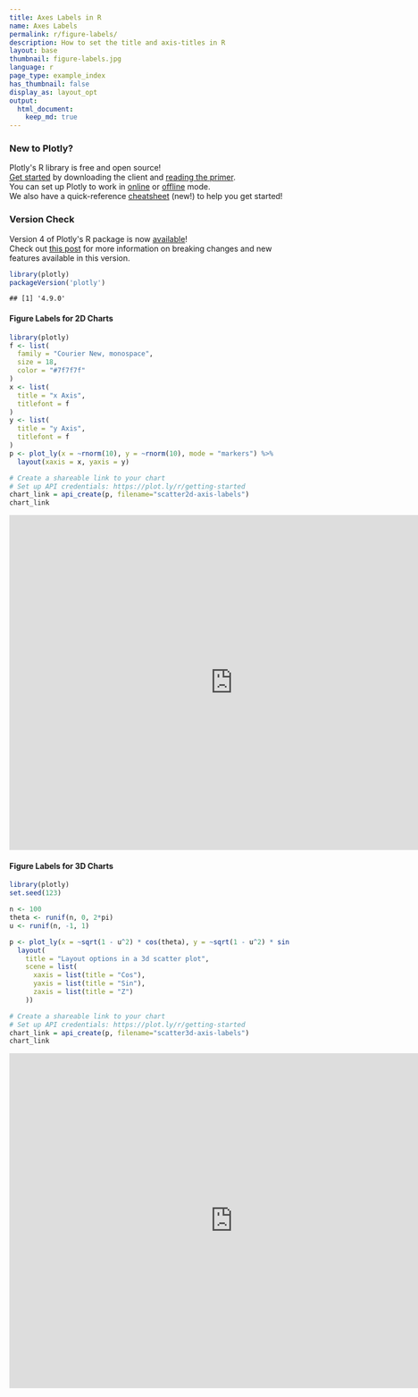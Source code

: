 ```yaml
---
title: Axes Labels in R
name: Axes Labels
permalink: r/figure-labels/
description: How to set the title and axis-titles in R
layout: base
thumbnail: figure-labels.jpg
language: r
page_type: example_index
has_thumbnail: false
display_as: layout_opt
output:
  html_document:
    keep_md: true
---
```



### New to Plotly?

Plotly's R library is free and open source!<br>
[Get started](https://plot.ly/r/getting-started/) by downloading the client and [reading the primer](https://plot.ly/r/getting-started/).<br>
You can set up Plotly to work in [online](https://plot.ly/r/getting-started/#hosting-graphs-in-your-online-plotly-account) or [offline](https://plot.ly/r/offline/) mode.<br>
We also have a quick-reference [cheatsheet](https://images.plot.ly/plotly-documentation/images/r_cheat_sheet.pdf) (new!) to help you get started!

### Version Check

Version 4 of Plotly's R package is now [available](https://plot.ly/r/getting-started/#installation)!<br>
Check out [this post](http://moderndata.plot.ly/upgrading-to-plotly-4-0-and-above/) for more information on breaking changes and new features available in this version.

```r
library(plotly)
packageVersion('plotly')
```

```
## [1] '4.9.0'
```

#### Figure Labels for 2D Charts

```r
library(plotly)
f <- list(
  family = "Courier New, monospace",
  size = 18,
  color = "#7f7f7f"
)
x <- list(
  title = "x Axis",
  titlefont = f
)
y <- list(
  title = "y Axis",
  titlefont = f
)
p <- plot_ly(x = ~rnorm(10), y = ~rnorm(10), mode = "markers") %>%
  layout(xaxis = x, yaxis = y)

# Create a shareable link to your chart
# Set up API credentials: https://plot.ly/r/getting-started
chart_link = api_create(p, filename="scatter2d-axis-labels")
chart_link
```

<iframe src="https://plot.ly/~RPlotBot/5722.embed" width="800" height="600" id="igraph" scrolling="no" seamless="seamless" frameBorder="0"> </iframe>

#### Figure Labels for 3D Charts


```r
library(plotly)
set.seed(123)

n <- 100
theta <- runif(n, 0, 2*pi)
u <- runif(n, -1, 1)

p <- plot_ly(x = ~sqrt(1 - u^2) * cos(theta), y = ~sqrt(1 - u^2) * sin(theta), z = ~u) %>%
  layout(
    title = "Layout options in a 3d scatter plot",
    scene = list(
      xaxis = list(title = "Cos"),
      yaxis = list(title = "Sin"),
      zaxis = list(title = "Z")
    ))

# Create a shareable link to your chart
# Set up API credentials: https://plot.ly/r/getting-started
chart_link = api_create(p, filename="scatter3d-axis-labels")
chart_link
```

<iframe src="https://plot.ly/~RPlotBot/5724.embed" width="800" height="600" id="igraph" scrolling="no" seamless="seamless" frameBorder="0"> </iframe>
